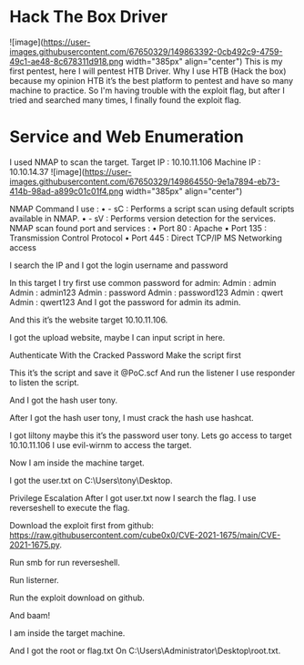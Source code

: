 # Hack The Box Driver
![image](https://user-images.githubusercontent.com/67650329/149863392-0cb492c9-4759-49c1-ae48-8c678311d918.png width="385px" align="center")
This is my first pentest, here I will pentest HTB Driver. Why I use HTB (Hack the box) because my opinion HTB it’s the best platform to pentest and have so many machine to practice. So I'm having trouble with the exploit flag, but after I tried and searched many times, I finally found the exploit flag.


# Service and Web Enumeration
I used NMAP to scan the target.
Target IP  : 10.10.11.106
Machine IP : 10.10.14.37
![image](https://user-images.githubusercontent.com/67650329/149864550-9e1a7894-eb73-414b-98ad-a899c01c01f4.png width="385px" align="center")

NMAP Command I use :
•	- sC : Performs a script scan using default scripts available in NMAP.
•	- sV : Performs version detection for the services.
NMAP scan found port and services :
•	Port 80 : Apache
•	Port 135 : Transmission Control Protocol
•	Port 445 : Direct TCP/IP MS Networking access





I search the IP and I got the login username and password
 
In this target I try first use common password for admin:
Admin : admin
Admin : admin123
Admin : password
Admin : password123
Admin : qwert
Admin : qwert123
And I got the password for admin its admin.





 
And this it’s the website target 10.10.11.106.
 
I got the upload website, maybe I can input script in here.



Authenticate With the Cracked Password
Make the script first
 
 
This it’s the script and save it @PoC.scf
And run the listener I use responder to listen the script.
 

And I got the hash user tony.
 
After I got the hash user tony, I must crack the hash use hashcat.
 
I got liltony maybe this it’s the password user tony.
Lets go access to target 10.10.11.106
I use evil-wirnm to access the target.
 
Now I am inside the machine target.
 
I got the user.txt on C:\Users\tony\Desktop.







Privilege Escalation
After I got user.txt now I search the flag.
I use reverseshell to execute the flag.
 
Download the exploit first from github:
https://raw.githubusercontent.com/cube0x0/CVE-2021-1675/main/CVE-2021-1675.py.
 
Run smb for run reverseshell.
 

Run listerner.
 
Run the exploit download on github.
 
And baam!
 
I am inside the target machine.


 
And I got the root or flag.txt
On C:\Users\Administrator\Desktop\root.txt.
